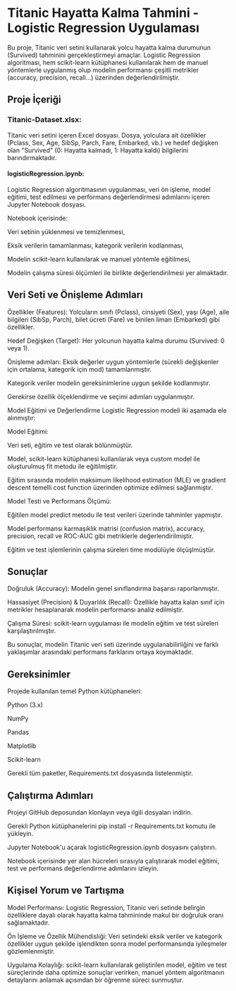 # Titanic Hayatta Kalma Tahmini - Logistic Regression Uygulaması

Bu proje, Titanic veri setini kullanarak yolcu hayatta kalma durumunun (Survived) tahminini gerçekleştirmeyi amaçlar. Logistic Regression algoritması, hem scikit-learn kütüphanesi kullanılarak hem de manuel yöntemlerle uygulanmış olup modelin performansı çeşitli metrikler (accuracy, precision, recall...) üzerinden değerlendirilmiştir.

## Proje İçeriği

### Titanic-Dataset.xlsx:
Titanic veri setini içeren Excel dosyası. Dosya, yolculara ait özellikler (Pclass, Sex, Age, SibSp, Parch, Fare, Embarked, vb.) ve hedef değişken olan "Survived" (0: Hayatta kalmadı, 1: Hayatta kaldı) bilgilerini barındırmaktadır.

#### logisticRegression.ipynb:
Logistic Regression algoritmasının uygulanması, veri ön işleme, model eğitimi, test edilmesi ve performans değerlendirmesi adımlarını içeren Jupyter Notebook dosyası.

Notebook içerisinde:

Veri setinin yüklenmesi ve temizlenmesi,

Eksik verilerin tamamlanması, kategorik verilerin kodlanması,

Modelin scikit-learn kullanılarak ve manuel yöntemle eğitilmesi,

Modelin çalışma süresi ölçümleri ile birlikte değerlendirilmesi yer almaktadır.

## Veri Seti ve Önişleme Adımları

Özellikler (Features):
Yolcuların sınıfı (Pclass), cinsiyeti (Sex), yaşı (Age), aile bilgileri (SibSp, Parch), bilet ücreti (Fare) ve binilen liman (Embarked) gibi özellikler.

Hedef Değişken (Target):
Her yolcunun hayatta kalma durumu (Survived: 0 veya 1).

Önişleme adımları:
Eksik değerler uygun yöntemlerle (sürekli değişkenler için ortalama, kategorik için mod) tamamlanmıştır.

Kategorik veriler modelin gereksinimlerine uygun şekilde kodlanmıştır.

Gerekirse özellik ölçeklendirme ve seçimi adımları uygulanmıştır.

Model Eğitimi ve Değerlendirme
Logistic Regression modeli iki aşamada ele alınmıştır:

Model Eğitimi:

Veri seti, eğitim ve test olarak bölünmüştür.

Model, scikit-learn kütüphanesi kullanılarak veya custom model ile oluşturulmuş fit metodu ile eğitilmiştir.

Eğitim sırasında modelin maksimum likelihood estimation (MLE) ve gradient descent temelli cost function üzerinden optimize edilmesi sağlanmıştır.

Model Testi ve Performans Ölçümü:

Eğitilen model predict metodu ile test verileri üzerinde tahminler yapmıştır.

Model performansı karmaşıklık matrisi (confusion matrix), accuracy, precision, recall ve ROC-AUC gibi metriklerle değerlendirilmiştir.

Eğitim ve test işlemlerinin çalışma süreleri time modülüyle ölçüşlmüştür.

## Sonuçlar
Doğruluk (Accuracy): Modelin genel sınıflandırma başarısı raporlanmıştır.

Hassasiyet (Precision) & Duyarlılık (Recall): Özellikle hayatta kalan sınıf için metrikler hesaplanarak modelin performansı analiz edilmiştir.

Çalışma Süresi: scikit-learn uygulaması ile modelin eğitim ve test süreleri karşılaştırılmıştır.

Bu sonuçlar, modelin Titanic veri seti üzerinde uygulanabilirliğini ve farklı yaklaşımlar arasındaki performans farklarını ortaya koymaktadır.

## Gereksinimler
Projede kullanılan temel Python kütüphaneleri:

Python (3.x)

NumPy

Pandas

Matplotlib

Scikit-learn

Gerekli tüm paketler, Requirements.txt dosyasında listelenmiştir.

## Çalıştırma Adımları
Projeyi GitHub deposundan klonlayın veya ilgili dosyaları indirin.

Gerekli Python kütüphanelerini pip install -r Requirements.txt komutu ile yükleyin.

Jupyter Notebook'u açarak logisticRegression.ipynb dosyasını çalıştırın.

Notebook içerisinde yer alan hücreleri sırasıyla çalıştırarak model eğitimi, test ve performans değerlendirme adımlarını izleyin.

## Kişisel Yorum ve Tartışma

Model Performansı:
Logistic Regression, Titanic veri setinde belirgin özelliklere dayalı olarak hayatta kalma tahmininde makul bir doğruluk oranı sağlamaktadır.

Ön İşleme ve Özellik Mühendisliği:
Veri setindeki eksik veriler ve kategorik özellikler uygun şekilde işlendikten sonra model performansında iyileşmeler gözlemlenmiştir.

Uygulama Kolaylığı:
scikit-learn kullanılarak geliştirilen model, eğitim ve test süreçlerinde daha optimize sonuçlar verirken, manuel yöntem algoritmanın detaylarını anlamak açısından bir öğrenme süreci sunmuştur.

